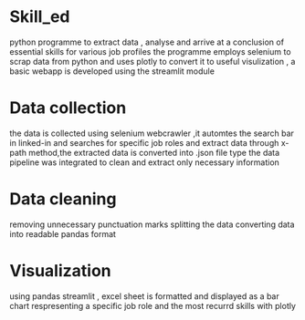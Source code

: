 # Skill_ed
python programme to extract data , analyse and arrive at a conclusion of essential skills for various job profiles
the programme employs selenium to scrap data from python and uses plotly to convert it to useful visulization , a basic webapp is developed using the streamlit module

# Data collection
the data is collected using selenium webcrawler ,it automtes the search bar in linked-in and searches for specific job roles and extract data through x-path method,the extracted data is converted into .json file type the data pipeline was integrated to clean and extract only necessary information

# Data cleaning 
removing unnecessary punctuation marks
splitting the data
converting data into readable pandas format

# Visualization 
using pandas streamlit , excel sheet is formatted and displayed as a bar chart respresenting a specific job role and the most recurrd skills with  plotly
